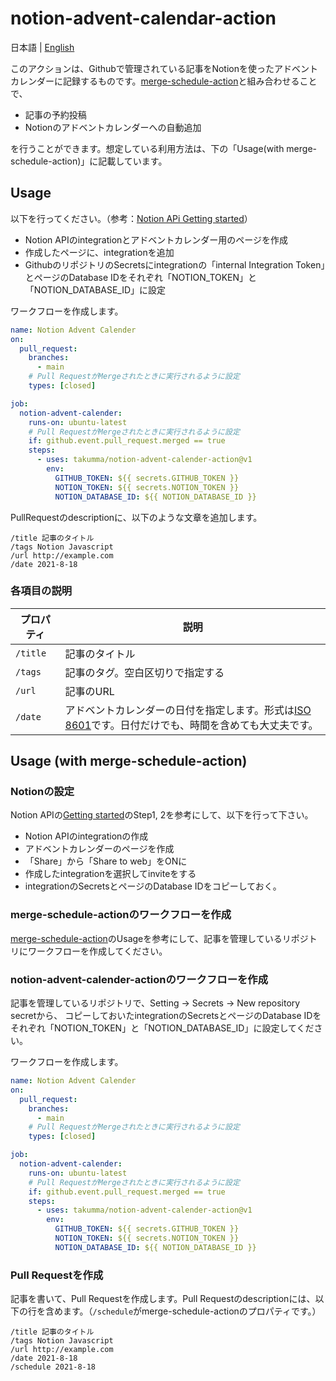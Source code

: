 # notion-advent-calendar-action

日本語 | [English](./README_EN.md)

このアクションは、Githubで管理されている記事をNotionを使ったアドベントカレンダーに記録するものです。[merge-schedule-action](https://github.com/gr2m/merge-schedule-action)と組み合わせることで、
- 記事の予約投稿
- Notionのアドベントカレンダーへの自動追加

を行うことができます。想定している利用方法は、下の「Usage(with merge-schedule-action)」に記載しています。

## Usage
以下を行ってください。（参考：[Notion APi Getting started](https://developers.notion.com/docs/getting-started)）
- Notion APIのintegrationとアドベントカレンダー用のページを作成
- 作成したページに、integrationを追加
- GithubのリポジトリのSecretsにintegrationの「internal Integration Token」とページのDatabase IDをそれぞれ「NOTION_TOKEN」と「NOTION_DATABASE_ID」に設定

ワークフローを作成します。
```yml
name: Notion Advent Calender
on:
  pull_request:
    branches:
      - main
    # Pull RequestがMergeされたときに実行されるように設定
    types: [closed]

job:
  notion-advent-calender:
    runs-on: ubuntu-latest
    # Pull RequestがMergeされたときに実行されるように設定
    if: github.event.pull_request.merged == true
    steps:
      - uses: takumma/notion-advent-calender-action@v1
        env:
          GITHUB_TOKEN: ${{ secrets.GITHUB_TOKEN }}
          NOTION_TOKEN: ${{ secrets.NOTION_TOKEN }}
          NOTION_DATABASE_ID: ${{ NOTION_DATABASE_ID }}
```

PullRequestのdescriptionに、以下のような文章を追加します。
```
/title 記事のタイトル
/tags Notion Javascript
/url http://example.com
/date 2021-8-18
```

### 各項目の説明

| プロパティ | 説明 |
----|----
| `/title` | 記事のタイトル |
| `/tags` | 記事のタグ。空白区切りで指定する |
| `/url` | 記事のURL |
| `/date` | アドベントカレンダーの日付を指定します。形式は[ISO 8601](https://ja.wikipedia.org/wiki/ISO_8601)です。日付だけでも、時間を含めても大丈夫です。 |


## Usage (with merge-schedule-action)

### Notionの設定
Notion APIの[Getting started](https://developers.notion.com/docs/getting-started)のStep1, 2を参考にして、以下を行って下さい。
- Notion APIのintegrationの作成
- アドベントカレンダーのページを作成
- 「Share」から「Share to web」をONに
- 作成したintegrationを選択してinviteをする
- integrationのSecretsとページのDatabase IDをコピーしておく。

### merge-schedule-actionのワークフローを作成
[merge-schedule-action](https://github.com/marketplace/actions/merge-schedule)のUsageを参考にして、記事を管理しているリポジトリにワークフローを作成してください。

### notion-advent-calender-actionのワークフローを作成
記事を管理しているリポジトリで、Setting -> Secrets -> New repository secretから、
コピーしておいたintegrationのSecretsとページのDatabase IDをそれぞれ「NOTION_TOKEN」と「NOTION_DATABASE_ID」に設定してください。

ワークフローを作成します。
```yml
name: Notion Advent Calender
on:
  pull_request:
    branches:
      - main
    # Pull RequestがMergeされたときに実行されるように設定
    types: [closed]

job:
  notion-advent-calender:
    runs-on: ubuntu-latest
    # Pull RequestがMergeされたときに実行されるように設定
    if: github.event.pull_request.merged == true
    steps:
      - uses: takumma/notion-advent-calender-action@v1
        env:
          GITHUB_TOKEN: ${{ secrets.GITHUB_TOKEN }}
          NOTION_TOKEN: ${{ secrets.NOTION_TOKEN }}
          NOTION_DATABASE_ID: ${{ NOTION_DATABASE_ID }}
```

### Pull Requestを作成
記事を書いて、Pull Requestを作成します。Pull Requestのdescriptionには、以下の行を含めます。（`/schedule`がmerge-schedule-actionのプロパティです。）
```
/title 記事のタイトル
/tags Notion Javascript
/url http://example.com
/date 2021-8-18
/schedule 2021-8-18
```
